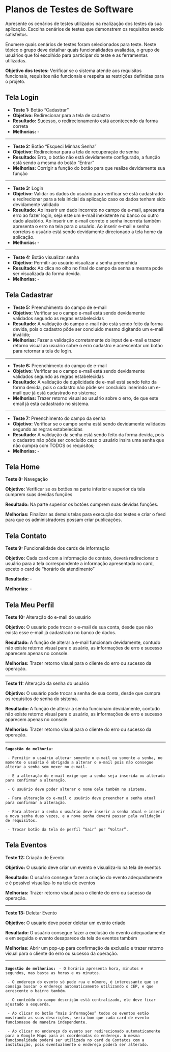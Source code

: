 # Planos de Testes de Software

Apresente os cenários de testes utilizados na realização dos testes da sua aplicação. Escolha cenários de testes que demonstrem os requisitos sendo satisfeitos.

Enumere quais cenários de testes foram selecionados para teste. Neste tópico o grupo deve detalhar quais funcionalidades avaliadas, o grupo de usuários que foi escolhido para participar do teste e as ferramentas utilizadas.
 
**Objetivo dos testes:** Verificar se o sistema atende aos requisitos funcionais, requisitos não funcionais e respeita as restrições definidas para o projeto.


## Tela Login
- **Teste 1:** Botão “Cadastrar”
- **Objetivo:** Redirecionar para a tela de cadastro
- **Resultado:** Sucesso, o redirecionamento está acontecendo da forma correta
- **Melhorias:** - 
_______________________________________
- **Teste 2:** Botão “Esqueci Minhas Senha”
- **Objetivo:** Redirecionar para a tela de recuperação de senha
- **Resultado:** Erro, o botão não está devidamente configurado, a função está sendo a mesma do botão “Entrar”
- **Melhorias:** Corrigir a função do botão para que realize devidamente sua função
________________________________________
- **Teste 3:** Login
- **Objetivo:** Validar os dados do usuário para verificar se está cadastrado e redirecionar para a tela inicial da aplicação caso os dados tenham sido devidamente validado
- **Resultado:** Ao inserir um dado incorreto no campo de e-mail, apresenta erro ao fazer login, seja este um e-mail inexistente no banco ou outro dado aleatório.
Ao inserir um e-mail correto e senha incorreta também apresenta o erro na tela para o usuário.
Ao inserir e-mail e senha corretos o usuário está sendo devidamente direcionado a tela home da aplicação.
- **Melhorias:** - 
________________________________________
- **Teste 4:** Botão visualizar senha
- **Objetivo:** Permitir ao usuário visualizar a senha preenchida
- **Resultado:** Ao clica no olho no final do campo da senha a mesma pode ser visualizada da forma devida.
- **Melhorias:** - 

## Tela Cadastrar
- **Teste 5:** Preenchimento do campo de e-mail
- **Objetivo:** Verificar se o campo e-mail está sendo devidamente validados segundo as regras estabelecidas
- **Resultado:** A validação do campo e-mail não está sendo feito da forma devida, pois o cadastro pôde ser concluído mesmo digitando um e-mail inválido;
- **Melhorias:** Fazer a validação corretamente do input de e-mail e trazer retorno visual ao usuário sobre o erro cadastro e acrescentar um botão para retornar a tela de login. 
________________________________________
- **Teste 6:** Preenchimento do campo de e-mail
- **Objetivo:** Verificar se o campo e-mail está sendo devidamente validados segundo as regras estabelecidas
- **Resultado:** A validação de duplicidade de e-mail está sendo feito da forma devida, pois o cadastro não pôde ser concluído inserindo um e-mail que já está cadastrado no sistema;
- **Melhorias:** Trazer retorno visual ao usuário sobre o erro, de que este email já está cadastrado no sistema.
________________________________________
- **Teste 7:** Preenchimento do campo da senha 
- **Objetivo:** Verificar se o campo senha está sendo devidamente validados segundo as regras estabelecidas
- **Resultado:** A validação da senha está sendo feito da forma devida, pois o cadastro não pôde ser concluído caso o usuário insira uma senha que não cumpra com TODOS os requisitos;
- **Melhorias:** -


## Tela Home
**Teste 8:** Navegação

**Objetivo:** Verificar se os botões na parte inferior e superior da tela cumprem suas devidas funções

**Resultado:** Na parte superior os botões cumprem suas devidas funções.

**Melhorias:** Finalizar as demais telas para execução dos testes e criar o feed para que os administradores possam criar publicações.

## Tela Contato
**Teste 9:** Funcionalidade dos cards de informação

**Objetivo:** Cada card com a informação de contato, deverá redirecionar o usuário para a tela correspondente a informação apresentada no card, exceto o card de “horário de atendimento”

**Resultado:** -

**Melhorias:** -

## Tela Meu Perfil
**Teste 10:** Alteração do e-mail do usuário

**Objetivo:** O usuário pode trocar o e-mail de sua conta, desde que não exista esse e-mail já cadastrado no banco de dados.

**Resultado:** A função de alterar a e-mail funcionam devidamente, contudo não existe retorno visual para o usuário, as informações de erro e sucesso aparecem apenas no console.

**Melhorias:** Trazer retorno visual para o cliente do erro ou sucesso da operação.
________________________________________
**Teste 11:** Alteração da senha do usuário

**Objetivo:** O usuário pode trocar a senha de sua conta, desde que cumpra os requisitos de senha do sistema.

**Resultado:** A função de alterar a senha funcionam devidamente, contudo não existe retorno visual para o usuário, as informações de erro e sucesso aparecem apenas no console.

 **Melhorias:** Trazer retorno visual para o cliente do erro ou sucesso da operação.
________________________________________
**`Sugestão de melhoria:`**

` - Permitir o usuário alterar somente o e-mail ou somente a senha, no momento o usuário é obrigado a alterar o e-mail pois não consegue alterar a senha sem mexer no e-mail.`

` - E a alteração do e-mail exige que a senha seja inserida ou alterada para confirmar a alteração.`

` - O usuário deve poder alterar o nome dele também no sistema.`

` - Para alteração do e-mail o usuário deve preencher a senha atual para confirmar a alteração.`

` - Para alterar a senha o usuário deve inserir a senha atual e inserir a nova senha duas vezes, e a nova senha deverá passar pela validação de requisitos.`

` - Trocar botão da tela de perfil “Sair” por “Voltar”.`

## Tela Eventos
**Teste 12:** Criação de Evento 

**Objetivo:** O usuário deve criar um evento e visualiza-lo na tela de eventos

**Resultado:** O usuário consegue fazer a criação do evento adequadamente e é possível visualiza-lo na tela de eventos

**Melhorias:** Trazer retorno visual para o cliente do erro ou sucesso da operação.

________________________________________
**Teste 13:** Deletar Evento 

**Objetivo:** O usuário deve poder deletar um evento criado 

**Resultado:** O usuário consegue fazer a exclusão do evento adequadamente e em seguida o evento desaparece da tela de eventos também

**Melhorias:** Abrir um pop-up para confirmação da exclusão e trazer retorno visual para o cliente do erro ou sucesso da operação.
________________________________________
**`Sugestão de melhorias:`**
` - O horário apresenta hora, minutos e segundos, mas basta as horas e os minutos.`

` - O endereço do evento só pede rua e número, é interessante que se consiga buscar o endereço automaticamente utilizando o CEP, e que acrescente o bairro também.`

` - O conteúdo do campo descrição está centralizado, ele deve ficar ajustado a esquerda.`

` - Ao clicar no botão “mais informações” todos os eventos estão mostrando as suas descrições, seria bom que cada card de evento funcionasse de maneira independente.`

` - Ao clicar no endereço do evento ser redirecionado automaticamente para o Google Maps para as coordenadas do endereço. A mesma funcionalidade poderá ser utilizada no card de Contatos com a instituição, pois eventualmente o endereço poderá ser alterado.`

